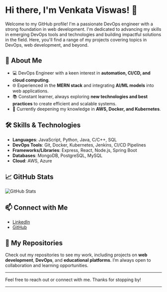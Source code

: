 <!--
**VenkataViswas/VenkataViswas** is a ✨ _special_ ✨ repository because its `README.md` (this file) appears on your GitHub profile.

Here are some ideas to get you started:

- 🔭 I’m currently working on ...
- 🌱 I’m currently learning ...
- 👯 I’m looking to collaborate on ...
- 🤔 I’m looking for help with ...
- 💬 Ask me about ...
- 📫 How to reach me: ...
- 😄 Pronouns: ...
- ⚡ Fun fact: ...
-->


# Hi there, I'm Venkata Viswas! 👋

Welcome to my GitHub profile! I'm a passionate DevOps engineer with a strong foundation in web development. I'm dedicated to advancing my skills in emerging DevOps tools and technologies and building impactful solutions in the field. Here, you'll find a range of my projects covering topics in DevOps, web development, and beyond.

## 🚀 About Me

- 💻 DevOps Engineer with a keen interest in **automation, CI/CD, and cloud computing**.
- 🌐 Experienced in the **MERN stack** and integrating **AI/ML models** into web applications.
- 📚 Constant learner, always exploring **new technologies and best practices** to create efficient and scalable systems.
- 🌱 Currently deepening my knowledge in **AWS, Docker, and Kubernetes**.

## 🛠 Skills & Technologies

- **Languages**: JavaScript, Python, Java, C/C++, SQL
- **DevOps Tools**: Git, Docker, Kubernetes, Jenkins, CI/CD Pipelines
- **Frameworks/Libraries**: Express, React, Node.js, Spring Boot
- **Databases**: MongoDB, PostgreSQL, MySQL
- **Cloud**: AWS, Azure

## 📈 GitHub Stats

![GitHub Stats](https://github-readme-stats.vercel.app/api?username=VenkataViswas&show_icons=true&theme=radical)

## 📫 Connect with Me

- [LinkedIn](https://www.linkedin.com/in/VenkataViswas)
- [GitHub](https://github.com/VenkataViswas)

## 📂 My Repositories

Check out my repositories to see my work, including projects on **web development**, **DevOps**, and **educational platforms**. I’m always open to collaboration and learning opportunities.

---

Feel free to reach out or connect with me. Thanks for stopping by!

---

